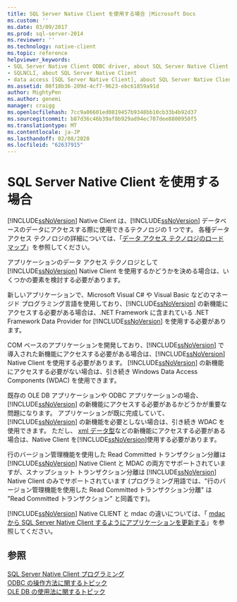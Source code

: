 ```yaml
---
title: SQL Server Native Client を使用する場合 |Microsoft Docs
ms.custom: ''
ms.date: 03/09/2017
ms.prod: sql-server-2014
ms.reviewer: ''
ms.technology: native-client
ms.topic: reference
helpviewer_keywords:
- SQL Server Native Client ODBC driver, about SQL Server Native Client ODBC driver
- SQLNCLI, about SQL Server Native Client
- data access [SQL Server Native Client], about SQL Server Native Client
ms.assetid: 08f18b36-209d-4cf7-9623-ebc61859a91d
author: MightyPen
ms.author: genemi
manager: craigg
ms.openlocfilehash: 7cc9a06601ed0819457b9348bb10cb33b4b92d37
ms.sourcegitcommit: b87d36c46b39af8b929ad94ec707dee8800950f5
ms.translationtype: MT
ms.contentlocale: ja-JP
ms.lasthandoff: 02/08/2020
ms.locfileid: "62637915"
---
```

# <a name="when-to-use-sql-server-native-client"></a>SQL Server Native Client を使用する場合
  
  [!INCLUDE[ssNoVersion](../../includes/ssnoversion-md.md)] Native Client は、[!INCLUDE[ssNoVersion](../../includes/ssnoversion-md.md)] データベースのデータにアクセスする際に使用できるテクノロジの 1 つです。  各種データ アクセス テクノロジの詳細については、「[データ アクセス テクノロジのロードマップ](https://go.microsoft.com/fwlink/?LinkID=179186)」を参照してください。  
  
 アプリケーションのデータ アクセス テクノロジとして [!INCLUDE[ssNoVersion](../../includes/ssnoversion-md.md)] Native Client を使用するかどうかを決める場合は、いくつかの要素を検討する必要があります。  
  
 新しいアプリケーションで、Microsoft Visual C# や Visual Basic などのマネージド プログラミング言語を使用しており、[!INCLUDE[ssNoVersion](../../includes/ssnoversion-md.md)] の新機能にアクセスする必要がある場合は、.NET Framework に含まれている .NET Framework Data Provider for [!INCLUDE[ssNoVersion](../../includes/ssnoversion-md.md)] を使用する必要があります。  
  
 COM ベースのアプリケーションを開発しており、[!INCLUDE[ssNoVersion](../../includes/ssnoversion-md.md)] で導入された新機能にアクセスする必要がある場合は、[!INCLUDE[ssNoVersion](../../includes/ssnoversion-md.md)] Native Client を使用する必要があります。 
  [!INCLUDE[ssNoVersion](../../includes/ssnoversion-md.md)] の新機能にアクセスする必要がない場合は、引き続き Windows Data Access Components (WDAC) を使用できます。  
  
 既存の OLE DB アプリケーションや ODBC アプリケーションの場合、[!INCLUDE[ssNoVersion](../../includes/ssnoversion-md.md)] の新機能にアクセスする必要があるかどうかが重要な問題になります。 アプリケーションが既に完成していて、[!INCLUDE[ssNoVersion](../../includes/ssnoversion-md.md)] の新機能を必要としない場合は、引き続き WDAC を使用できます。 ただし、 [xml データ型](/sql/t-sql/xml/xml-transact-sql)などの新機能にアクセスする必要がある場合は、Native Client を[!INCLUDE[ssNoVersion](../../includes/ssnoversion-md.md)]使用する必要があります。  
  
 行のバージョン管理機能を使用した Read Committed トランザクション分離は [!INCLUDE[ssNoVersion](../../includes/ssnoversion-md.md)] Native Client と MDAC の両方でサポートされていますが、スナップショット トランザクション分離は [!INCLUDE[ssNoVersion](../../includes/ssnoversion-md.md)] Native Client のみでサポートされています  (プログラミング用語では、"行のバージョン管理機能を使用した Read Committed トランザクション分離" は "Read Committed トランザクション" と同義です)。  
  
 [!INCLUDE[ssNoVersion](../../includes/ssnoversion-md.md)] Native CLIENT と mdac の違いについては、「 [mdac から SQL Server Native Client するようにアプリケーションを更新する](../../relational-databases/native-client/applications/updating-an-application-to-sql-server-native-client-from-mdac.md)」を参照してください。  
  
## <a name="see-also"></a>参照  
 [SQL Server Native Client プログラミング](../../relational-databases/native-client/sql-server-native-client-programming.md)   
 [ODBC の操作方法に関するトピック](../native-client-odbc-how-to/odbc-how-to-topics.md)   
 [OLE DB の使用法に関するトピック](../native-client-ole-db-how-to/ole-db-how-to-topics.md)  
  
  
